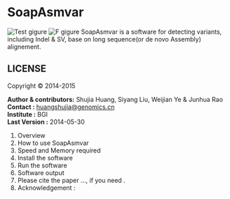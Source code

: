 SoapAsmvar
==========
![Test gigure](http://img01.36krcnd.com/thumbs/w_720/h_480/wp-content/uploads/2011/11/github-profile1.png "A Lovely Picture of [github]")
![F gigure](http://d.hiphotos.baidu.com/image/w%3D310/sign=3b37f3d297cad1c8d0bbfa264f3f67c4/962bd40735fae6cd70f0489c0db30f2443a70f82.jpg "A Beautiful Picture")
SoapAsmvar is a software for detecting variants, including Indel & SV, base on long sequence(or de novo Assembly) alignement.

LICENSE 
--------
Copyright &copy; 2014-2015

__Author & contributors:__ Shujia Huang, Siyang Liu, Weijian Ye & Junhua Rao <br/>
__Contact              :__ huangshujia@genomics.cn <br/>
__Institute            :__ BGI                     <br/>
__Last Version         :__ 2014-05-30              <br/>

1. Overview
2. How to use SoapAsmvar
3. Speed and Memory required
4. Install the software
5. Run the software
6. Software output 
7. Please cite the paper ..., if you need .
8. Acknowledgement :

